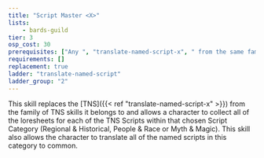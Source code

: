 ```yaml
---
title: "Script Master <X>"
lists:
    - bards-guild
tier: 3
osp_cost: 30
prerequisites: ["Any ", "translate-named-script-x", " from the same family"]
requirements: []
replacement: true
ladder: "translate-named-script"
ladder_group: "2"
---
```

This skill replaces the [TNS]({{< ref "translate-named-script-x" >}}) from the family of TNS skills it belongs to and allows a character to collect all of the loresheets for each of the TNS Scripts within that chosen Script Category (Regional & Historical, People & Race or Myth & Magic). This skill also allows the character to translate all of the named scripts in this category to common.